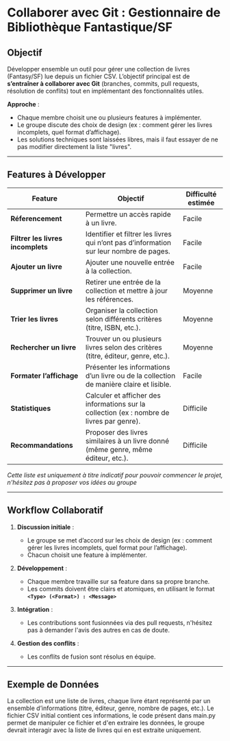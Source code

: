 # Collaborer avec Git : Gestionnaire de Bibliothèque Fantastique/SF

## **Objectif**
Développer ensemble un outil pour gérer une collection de livres (Fantasy/SF) lue depuis un fichier CSV.
L’objectif principal est de **s’entraîner à collaborer avec Git** (branches, commits, pull requests, résolution de conflits) tout en implémentant des fonctionnalités utiles.

**Approche** :
- Chaque membre choisit une ou plusieurs features à implémenter.
- Le groupe discute des choix de design (ex : comment gérer les livres incomplets, quel format d’affichage).
- Les solutions techniques sont laissées libres, mais il faut essayer de ne pas modifier directement la liste "livres".

---

## **Features à Développer**

| Feature                           | Objectif                                                                                   | Difficulté estimée |
| --------------------------------- | ------------------------------------------------------------------------------------------ | ------------------ |
| **Réferencement**                 | Permettre un accès rapide à un livre.                                                      | Facile             |
| **Filtrer les livres incomplets** | Identifier et filtrer les livres qui n’ont pas d’information sur leur nombre de pages.     | Facile             |
| **Ajouter un livre**              | Ajouter une nouvelle entrée à la collection.                                               | Facile             |
| **Supprimer un livre**            | Retirer une entrée de la collection et mettre à jour les références.                       | Moyenne            |
| **Trier les livres**              | Organiser la collection selon différents critères (titre, ISBN, etc.).                     | Moyenne            |
| **Rechercher un livre**           | Trouver un ou plusieurs livres selon des critères (titre, éditeur, genre, etc.).           | Moyenne            |
| **Formater l’affichage**          | Présenter les informations d’un livre ou de la collection de manière claire et lisible.    | Facile             |
| **Statistiques**                  | Calculer et afficher des informations sur la collection (ex : nombre de livres par genre). | Difficile          |
| **Recommandations**               | Proposer des livres similaires à un livre donné (même genre, même éditeur, etc.).          | Difficile          |

*Cette liste est uniquement à titre indicatif pour pouvoir commencer le projet, n'hésitez pas à proposer vos idées au groupe*

---

## **Workflow Collaboratif**
1. **Discussion initiale** :
   - Le groupe se met d’accord sur les choix de design (ex : comment gérer les livres incomplets, quel format pour l’affichage).
   - Chacun choisit une feature à implémenter.

2. **Développement** :
   - Chaque membre travaille sur sa feature dans sa propre branche.
   - Les commits doivent être clairs et atomiques, en utilisant le format **`<Type> (<Format>) : <Message>`**

3. **Intégration** :
   - Les contributions sont fusionnées via des pull requests, n'hésitez pas à demander l'avis des autres en cas de doute.

4. **Gestion des conflits** :
   - Les conflits de fusion sont résolus en équipe.

---

## **Exemple de Données**
La collection est une liste de livres, chaque livre étant représenté par un ensemble d’informations (titre, éditeur, genre, nombre de pages, etc.).
Le fichier CSV initial contient ces informations, le code présent dans main.py permet de manipuler ce fichier et d'en extraire les données, le groupe devrait interagir avec la liste de livres qui en est extraite uniquement.
